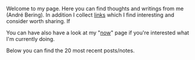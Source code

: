 Welcome to my page. Here you can find thoughts and writings from me (André Bering). In addition I collect [links](/links) which I find interesting and consider worth sharing. If 

You can have also have a look at my "[now](/now)" page if you're interested what I'm currently doing.

Below you can find the 20 most recent posts/notes.